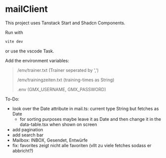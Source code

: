 # mailClient

This project uses Tanstack Start and Shadcn Components.

Run with
```bash
vite dev
```
or use the vscode Task.

Add the environment variables:
>/env/trainer.txt (Trainer seperated by ',')
>
>/env/trainingzeiten.txt (training-times as String)
>
>.env (GMX_USERNAME, GMX_PASSWORD)

To-Do:
- look over the Date attribute in mail.ts: current type String but fetches as Date
  - for sorting purposes maybe leave it as Date and then change it in the data-table.tsx when shown on screen
- add pagination
- add search bar
- Mailbox: INBOX, Gesendet, Entwürfe
- fix: favorites zeigt nicht alle favoriten (vllt zu viele fetches sodass er abbricht?)